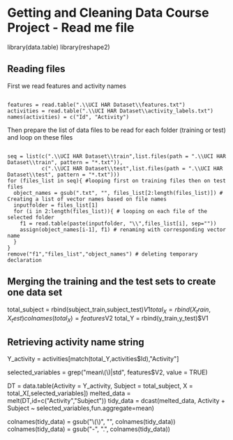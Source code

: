 Getting and Cleaning Data Course Project - Read me file
=========================

library(data.table)
library(reshape2)

## Reading files
First we read features and activity names
<pre><code>
features = read.table(".\\UCI HAR Dataset\\features.txt")
activities = read.table(".\\UCI HAR Dataset\\activity_labels.txt")
names(activities) = c("Id", "Activity")
</pre></code>

Then prepare the list of data files to be read for each folder (training or test) and loop on these files
<pre><code>
seq = list(c(".\\UCI HAR Dataset\\train",list.files(path = ".\\UCI HAR Dataset\\train", pattern = "*.txt")),
           c(".\\UCI HAR Dataset\\test",list.files(path = ".\\UCI HAR Dataset\\test", pattern = "*.txt")))
for (files_list in seq){ #looping first on training files then on test files
  object_names = gsub(".txt", "", files_list[2:length(files_list)]) # Creating a list of vector names based on file names
  inputfolder = files_list[1]
  for (i in 2:length(files_list)){ # looping on each file of the selected folder
    f1 = read.table(paste(inputfolder, "\\",files_list[i], sep=""))
    assign(object_names[i-1], f1) # renaming with corresponding vector name
  }
}
remove("f1","files_list","object_names") # deleting temporary declaration
</pre></code>

## Merging the training and the test sets to create one data set
total_subject = rbind(subject_train,subject_test)$V1
total_X = rbind(X_train,X_test)
colnames(total_X) = features$V2
total_Y = rbind(y_train,y_test)$V1

## Retrieving activity name string 
Y_activity = activities[match(total_Y,activities$Id),"Activity"]

selected_variables = grep("mean\\(\\)|std", features$V2, value = TRUE)

DT = data.table(Activity = Y_activity, Subject = total_subject, X = total_X[,selected_variables])
melted_data = melt(DT,id=c("Activity","Subject"))
tidy_data = dcast(melted_data, Activity + Subject ~ selected_variables,fun.aggregate=mean)

colnames(tidy_data) = gsub("\\(\\)", "", colnames(tidy_data))
colnames(tidy_data) = gsub("-", ".", colnames(tidy_data))
